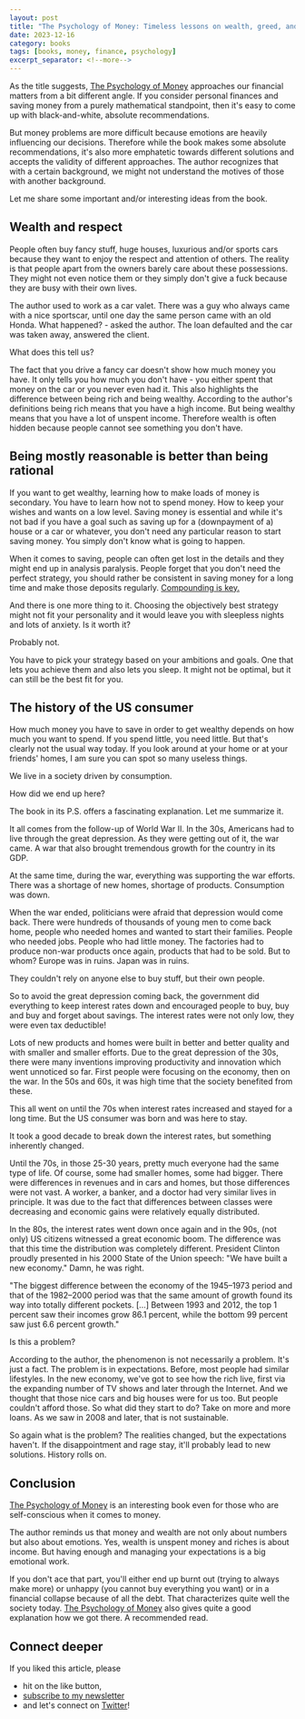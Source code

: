 ```yaml
---
layout: post
title: "The Psychology of Money: Timeless lessons on wealth, greed, and happiness by Morgan Housel"
date: 2023-12-16
category: books
tags: [books, money, finance, psychology]
excerpt_separator: <!--more-->
---
```

As the title suggests, [The Psychology of Money](https://www.amazon.com/Psychology-Money-Timeless-lessons-happiness/dp/0857197681?&_encoding=UTF8&tag=sandordargo-20&linkCode=ur2&linkId=4671f6f8058f58c86ad73480babf28d6&camp=1789&creative=9325) approaches our financial matters from a bit different angle. If you consider personal finances and saving money from a purely mathematical standpoint, then it's easy to come up with black-and-white, absolute recommendations.

But money problems are more difficult because emotions are heavily influencing our decisions. Therefore while the book makes some absolute recommendations, it's also more emphatetic towards different solutions and accepts the validity of different approaches. The author recognizes that with a certain background, we might not understand the motives of those with another background.

Let me share some important and/or interesting ideas from the book.

## Wealth and respect

People often buy fancy stuff, huge houses, luxurious and/or sports cars because they want to enjoy the respect and attention of others. The reality is that people apart from the owners barely care about these possessions. They might not even notice them or they simply don't give a fuck because they are busy with their own lives.

The author used to work as a car valet. There was a guy who always came with a nice sportscar, until one day the same person came with an old Honda. What happened? - asked the author. The loan defaulted and the car was taken away, answered the client.

What does this tell us?

The fact that you drive a fancy car doesn't show how much money you have. It only tells you how much you don't have - you either spent that money on the car or you never even had it. This also highlights the difference between being rich and being wealthy. According to the author's definitions being rich means that you have a high income. But being wealthy means that you have a lot of unspent income. Therefore wealth is often hidden because people cannot see something you don't have.

## Being mostly reasonable is better than being rational

If you want to get wealthy, learning how to make loads of money is secondary. You have to learn how not to spend money. How to keep your wishes and wants on a low level. Saving money is essential and while it's not bad if you have a goal such as saving up for a (downpayment of a) house or a car or whatever, you don't need any particular reason to start saving money. You simply don't know what is going to happen.

When it comes to saving, people can often get lost in the details and they might end up in analysis paralysis. People forget that you don't need the perfect strategy, you should rather be consistent in saving money for a long time and make those deposits regularly. [Compounding is key.](https://www.sandordargo.com/blog/2019/04/17/the-compound-effect)

And there is one more thing to it. Choosing the objectively best strategy might not fit your personality and it would leave you with sleepless nights and lots of anxiety. Is it worth it?

Probably not.

You have to pick your strategy based on your ambitions and goals. One that lets you achieve them and also lets you sleep. It might not be optimal, but it can still be the best fit for you.

## The history of the US consumer

How much money you have to save in order to get wealthy depends on how much you want to spend. If you spend little, you need little. But that's clearly not the usual way today. If you look around at your home or at your friends' homes, I am sure you can spot so many useless things.

We live in a society driven by consumption.

How did we end up here?

The book in its P.S. offers a fascinating explanation. Let me summarize it.

It all comes from the follow-up of World War II. In the 30s, Americans had to live through the great depression. As they were getting out of it, the war came. A war that also brought tremendous growth for the country in its GDP.

At the same time, during the war, everything was supporting the war efforts. There was a shortage of new homes, shortage of products. Consumption was down.

When the war ended, politicians were afraid that depression would come back. There were hundreds of thousands of young men to come back home, people who needed homes and wanted to start their families. People who needed jobs. People who had little money. The factories had to produce non-war products once again, products that had to be sold. But to whom? Europe was in ruins. Japan was in ruins.

They couldn't rely on anyone else to buy stuff, but their own people.

So to avoid the great depression coming back, the government did everything to keep interest rates down and encouraged people to buy, buy and buy and forget about savings. The interest rates were not only low, they were even tax deductible!

Lots of new products and homes were built in better and better quality and with smaller and smaller efforts. Due to the great depression of the 30s, there were many inventions improving productivity and innovation which went unnoticed so far. First people were focusing on the economy, then on the war. In the 50s and 60s, it was high time that the society benefited from these.

This all went on until the 70s when interest rates increased and stayed for a long time. But the US consumer was born and was here to stay.

It took a good decade to break down the interest rates, but something inherently changed.

Until the 70s, in those 25-30 years, pretty much everyone had the same type of life. Of course, some had smaller homes, some had bigger. There were differences in revenues and in cars and homes, but those differences were not vast. A worker, a banker, and a doctor had very similar lives in principle. It was due to the fact that differences between classes were decreasing and economic gains were relatively equally distributed.

In the 80s, the interest rates went down once again and in the 90s, (not only) US citizens witnessed a great economic boom. The difference was that this time the distribution was completely different. President Clinton proudly presented in his 2000 State of the Union speech: "We have built a new economy." Damn, he was right.

"The biggest difference between the economy of the 1945–1973 period and that of the 1982–2000 period was that the same amount of growth found its way into totally different pockets. [...] Between 1993 and 2012, the top 1 percent saw their incomes grow 86.1 percent, while the bottom 99 percent saw just 6.6 percent growth."

Is this a problem?

According to the author, the phenomenon is not necessarily a problem. It's just a fact. The problem is in expectations. Before, most people had similar lifestyles. In the new economy, we've got to see how the rich live, first via the expanding number of TV shows and later through the Internet. And we thought that those nice cars and big houses were for us too. But people couldn't afford those. So what did they start to do? Take on more and more loans. As we saw in 2008 and later, that is not sustainable.

So again what is the problem? The realities changed, but the expectations haven't. If the disappointment and rage stay, it'll probably lead to new solutions. History rolls on.

## Conclusion

[The Psychology of Money](https://www.amazon.com/Psychology-Money-Timeless-lessons-happiness/dp/0857197681?&_encoding=UTF8&tag=sandordargo-20&linkCode=ur2&linkId=4671f6f8058f58c86ad73480babf28d6&camp=1789&creative=9325) is an interesting book even for those who are self-conscious when it comes to money.

The author reminds us that money and wealth are not only about numbers but also about emotions. Yes, wealth is unspent money and riches is about income. But having enough and managing your expectations is a big emotional work.

If you don't ace that part, you'll either end up burnt out (trying to always make more) or unhappy (you cannot buy everything you want) or in a financial collapse because of all the debt. That characterizes quite well the society today. [The Psychology of Money](https://www.amazon.com/Psychology-Money-Timeless-lessons-happiness/dp/0857197681?&_encoding=UTF8&tag=sandordargo-20&linkCode=ur2&linkId=4671f6f8058f58c86ad73480babf28d6&camp=1789&creative=9325) also gives quite a good explanation how we got there. A recommended read.

## Connect deeper

If you liked this article, please 
- hit on the like button,  
- [subscribe to my newsletter](http://eepurl.com/gvcv1j) 
- and let's connect on [Twitter](https://twitter.com/SandorDargo)!
